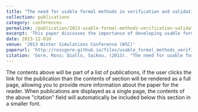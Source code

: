 ```yaml
---
title: "The need for usable formal methods in verification and validation"
collection: publications
category: conferences
permalink: /publication/2013-usable-formal-methods-verification-validation
excerpt: 'This paper discusses the importance of developing usable formal methods for verification and validation in simulation and modeling.'
date: 2013-12-010
venue: '2013 Winter Simulations Conference (WSC)'
paperurl: 'http://rossgore.github.io/files/usable_formal_methods_verification_validation.pdf'
citation: 'Gore, Ross; Diallo, Saikou. (2013). "The need for usable formal methods in verification and validation". <i>2013 Winter Simulations Conference (WSC)</i>, 1257-1268.'
---
```

The contents above will be part of a list of publications, if the user clicks the link for the publication than the contents of section will be rendered as a full page, allowing you to provide more information about the paper for the reader. When publications are displayed as a single page, the contents of the above "citation" field will automatically be included below this section in a smaller font.